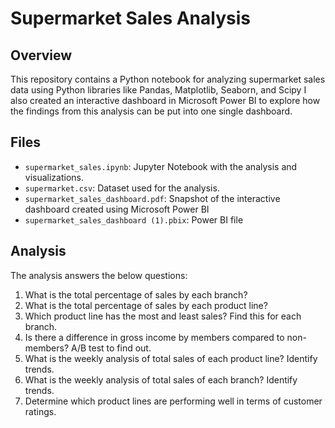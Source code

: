 # Supermarket Sales Analysis

## Overview

This repository contains a Python notebook for analyzing supermarket sales data using Python libraries like Pandas, Matplotlib, Seaborn, and Scipy
I also created an interactive dashboard in Microsoft Power BI to explore how the findings from this analysis can be put into one single dashboard. 

## Files

- `supermarket_sales.ipynb`: Jupyter Notebook with the analysis and visualizations.
- `supermarket.csv`: Dataset used for the analysis.
- `supermarket_sales_dashboard.pdf`: Snapshot of the interactive dashboard created using Microsoft Power BI
- `supermarket_sales_dashboard (1).pbix`: Power BI file

## Analysis

The analysis answers the below questions:

1. What is the total percentage of sales by each branch?
2. What is the total percentage of sales by each product line?
3. Which product line has the most and least sales? Find this for each branch.
4. Is there a difference in gross income by members compared to non-members? A/B test to find out.
5. What is the weekly analysis of total sales of each product line? Identify trends.
6. What is the weekly analysis of total sales of each branch? Identify trends.
7. Determine which product lines are performing well in terms of customer ratings.




